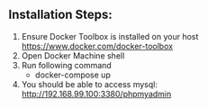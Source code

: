 Installation Steps:
------------------
1. Ensure Docker Toolbox is installed on your host
     https://www.docker.com/docker-toolbox
2. Open Docker Machine shell
3. Run following command
   - docker-compose up
4. You should be able to access mysql: http://192.168.99.100:3380/phpmyadmin
   
